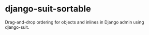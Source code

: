django-suit-sortable
====================

Drag-and-drop ordering for objects and inlines in Django admin using django-suit.
